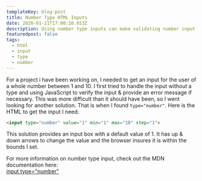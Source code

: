 ```yaml
---
templateKey: blog-post
title: Number Type HTML Inputs
date: 2020-01-21T17:00:10.653Z
description: Using number type inputs can make validating number input easier
featuredpost: false
tags:
  - html
  - input
  - type
  - number
---
```

For a project i have been working on, I needed to get an input for the user of a whole number between 1 and 10. I first tried to handle the input without a type and using JavaScript to verify the input & provide an error message if necessary. This was more difficult than it should have been, so I went looking for another solution. That is when I found `type="number"`. Here is the HTML to get the input I need:
```html
<input type="number" value="1" min="1" max="10" step="1">
```

This solution provides an input box with a default value of 1. It has up & down arrows to change the value and the browser insures it is within the bounds I set.

For more information on number type input, check out the MDN documentation here:<br>
[input type="number"](https://developer.mozilla.org/en-US/docs/Web/HTML/Element/input/number)
